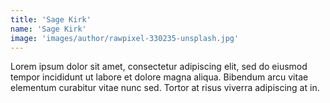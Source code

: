 ```yaml
---
title: 'Sage Kirk'
name: 'Sage Kirk'
image: 'images/author/rawpixel-330235-unsplash.jpg'
---
```


Lorem ipsum dolor sit amet, consectetur adipiscing elit, sed do eiusmod tempor incididunt ut labore et dolore magna aliqua. Bibendum arcu vitae elementum curabitur vitae nunc sed. Tortor at risus viverra adipiscing at in.
